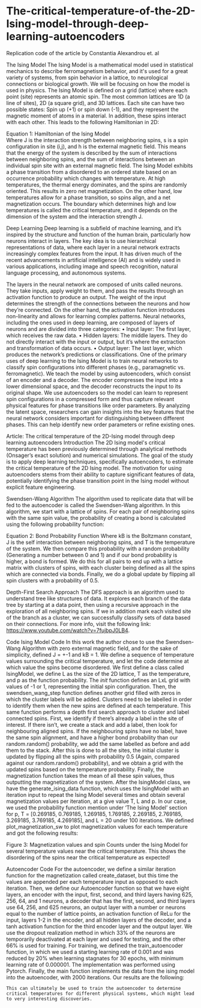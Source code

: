 # The-critical-temperature-of-the-2D-Ising-model-through-deep-learning-autoencoders
Replication code of the article by Constantia Alexandrou et. al

The Ising Model
The Ising Model is a mathematical model used in statistical mechanics to describe ferromagnetism behavior, and it's used for a great variety of systems, from spin behavior in a lattice, to neurological connections or biological growth. We will be focusing on how the model is used in physics. The Ising Model is defined on a grid (lattice) where each point (site) represents an atomic spin. The most common lattices are 1D (a line of sites), 2D (a square grid), and 3D lattices. Each site can have two possible states: Spin up (+1) or spin down (-1), and they represent the magnetic moment of atoms in a material. In addition, these spins interact with each other. This leads to the following Hamiltonian in 2D:
 
Equation 1: Hamiltonian of the Ising Model  
Where J is the interaction strength between neighboring spins, s is a spin configuration in site (i,j), and h is the external magnetic field. This means that the energy of the system is described by the sum of interactions between neighboring spins, and the sum of interactions between an individual spin site with an external magnetic field. 
The Ising Model exhibits a phase transition from a disordered to an ordered state based on an occurrence probability which changes with temperature. At high temperatures, the thermal energy dominates, and the spins are randomly oriented. This results in zero net magnetization. On the other hand, low temperatures allow for a phase transition, so spins align, and a net magnetization occurs. The boundary which determines high and low temperatures is called the critical temperature, and it depends on the dimension of the system and the interaction strength J.

Deep Learning
Deep learning is a subfield of machine learning, and it’s inspired by the structure and function of the human brain, particularly how neurons interact in layers. The key idea is to use hierarchical representations of data, where each layer in a neural network extracts increasingly complex features from the input. It has driven much of the recent advancements in artificial intelligence (AI) and is widely used in various applications, including image and speech recognition, natural language processing, and autonomous systems.  

The layers in the neural network are composed of units called neurons. They take inputs, apply weight to them, and pass the results through an activation function to produce an output. The weight of the input determines the strength of the connections between the neurons and how they’re connected. On the other hand, the activation function introduces non-linearity and allows for learning complex patterns. Neural networks, including the ones used in deep learning, are composed of layers of neurons and are divided into three categories:
•	Input layer: The first layer, which receives the raw data.
•	Hidden layers: The middle layers. They do not directly interact with the input or output, but it’s where the extraction and transformation of data occurs.
•	Output layer: The last layer, which produces the network’s predictions or classifications.
One of the primary uses of deep learning to the Ising Model is to train neural networks to classify spin configurations into different phases (e.g., paramagnetic vs. ferromagnetic). We teach the model by using autoencoders, which consist of an encoder and a decoder. The encoder compresses the input into a lower dimensional space, and the decoder reconstructs the input to its original shape. We use autoencoders so the model can learn to represent spin configurations in a compressed form and thus capture relevant physical features for phase transitions like order parameters. By analyzing the latent space, researchers can gain insights into the key features that the neural network considers important for distinguishing between different phases. This can help identify new order parameters or refine existing ones.

Article: The critical temperature of the 2D-Ising model through deep learning autoencoders
Introduction
The 2D Ising model's critical temperature has been previously determined through analytical methods (Onsager’s exact solution) and numerical simulations. The goal of the study is to apply deep learning techniques, specifically autoencoders, to estimate the critical temperature of the 2D Ising model. The motivation for using autoencoders stems from their ability to capture significant features of data, potentially identifying the phase transition point in the Ising model without explicit feature engineering.

Swendsen-Wang Algorithm
	The algorithm used to replicate data that will be fed to the autoencoder is called the Swendsen-Wang algorithm. In this algorithm, we start with a lattice of spins. For each pair of neighboring spins with the same spin value, the probability of creating a bond is calculated using the following probability function:
 
Equation 2: Bond Probability Function
	Where kB is the Boltzmann constant, J is the self interaction between neighboring spins, and T is the temperature of the system. We then compare this probability with a random probability (Generating a number between 0 and 1) and if our bond probability is higher, a bond is formed. We do this for all pairs to end up with a lattice matrix with clusters of spins, with each cluster being defined as all the spins which are connected via bonds. Finally, we do a global update by flipping all spin clusters with a probability of 0.5. 

Depth-First Search Approach
The DFS approach is an algorithm used to understand tree like structures of data. It explores each branch of the data tree by starting at a data point, then using a recursive approach in the exploration of all neighboring spins. If we in addition mark each visited site of the branch as a cluster, we can successfully classify sets of data based on their connections. For more info, visit the following link: https://www.youtube.com/watch?v=7fujbpJ0LB4.

Code
Ising Model Code
In this work the author chose to use the Swendsen-Wang Algorithm with zero external magnetic field, and for the sake of simplicity, defined J = +-1 and kB = 1. We define a sequence of temperature values surrounding the critical temperature, and let the code determine at which value the spins become disordered.
We first define a class called IsingModel, we define L as the size of the 2D lattice, T as the temperature, and p as the function probability. The _init_ function defines an LxL grid with values of -1 or 1, representing the initial spin configuration. Then, the swendsen_wang_step function defines another grid filled with zeros in which the cluster labels will be added. Clusters need to be labelled in order to identify them when the new spins are defined at each temperature. This same function performs a depth first search approach to cluster and label connected spins. First, we identify if there’s already a label in the site of interest. If there isn’t, we create a stack and add a label, then look for neighbouring aligned spins. If the neighbouring spins have no label, have the same spin alignment, and have a higher bond probability than our random.random() probability, we add the same labelled as before and add them to the stack. After this is done to all the sites, the initial cluster is updated by flipping all the spins with probability 0.5 (Again, compared against our random.random() probability), and we obtain a grid with the updated spins based on the temperature probability. Finally, the magnetization function takes the mean of all these spin values, thus outputting the magnetization of the system. 
After the IsingModel class, we have the generate_ising_data function, which uses the IsingModel with an iteration input to repeat the Ising Model several times and obtain several magnetization values per iteration, at a give value T, L and p. In our case, we used the probability function mention under ‘The Ising Model’ section for p, T = [0.269185, 0.769185, 1.269185, 1.769185, 2.269185, 2.769185, 3.269185, 3.769185, 4.269185], and L = 20 under 100 iterations. We defined plot_magnetization_sw to plot magnetization values for each temperature and got the following results:
 
 
 
Figure 3: Magnetization values and spin Counts under the Ising Model for several temperature values near the critical temperature.
	This shows the disordering of the spins near the critical temperature as expected!

Autoencoder Code
	For the autoencoder, we define a similar iteration function for the magnetization called create_dataset, but this time the values are appended per each temperature input as opposed to each iteration. Then, we define our Autoencoder function so that we have eight layers, an encoder with the input, first, second, and third layers having 625, 256, 64, and 1 neurons, a decoder that has the first, second, and third layers use 64, 256, and 625 neurons, an output layer with a number or neurons equal to the number of lattice points, an activation function of ReLu for the input, layers 1-2 in the encoder, and all hidden layers of the decoder, and a tanh activation function for the third encoder layer and the output layer. We use the dropout realization method in which 33% of the neurons are temporarily deactivated at each layer and used for testing, and the other 66% is used for training. For training, we defined the train_autoencoder function, in which we used a starting learning rate of 0.001 and was reduced by 20% when learning stagnates for 30 epochs, with minimum learning rate of 0.000001. The implementation was performed using Pytorch. Finally, the main function implements the data from the ising model into the autoencoder, with 2000 iterations.
	Our results are the following:
 
	This can ultimately be used to train the autoencoder to determine critical temperatures for different physical systems, which might lead to very interesting discoveries.
